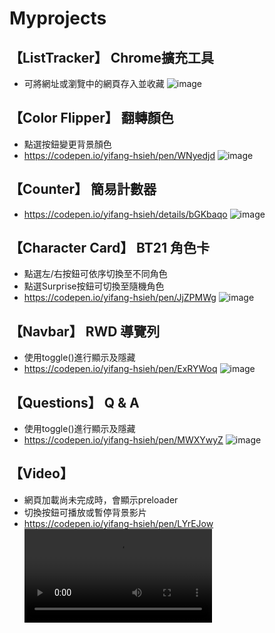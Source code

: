 # Myprojects

## 【ListTracker】 Chrome擴充工具
* 可將網址或瀏覽中的網頁存入並收藏
![image](https://i.imgur.com/zpRTxOg.png)

## 【Color Flipper】 翻轉顏色
* 點選按鈕變更背景顏色
* https://codepen.io/yifang-hsieh/pen/WNyedjd
![image](https://imgur.com/2FX64MQ.png)

## 【Counter】 簡易計數器
* https://codepen.io/yifang-hsieh/details/bGKbaqo
![image](https://imgur.com/OP6wpdN.png)

## 【Character Card】 BT21 角色卡
* 點選左/右按鈕可依序切換至不同角色
* 點選Surprise按鈕可切換至隨機角色
* https://codepen.io/yifang-hsieh/pen/JjZPMWg
![image](https://imgur.com/ZBl9aYX.png)

## 【Navbar】 RWD 導覽列
* 使用toggle()進行顯示及隱藏
* https://codepen.io/yifang-hsieh/pen/ExRYWoq
![image](https://imgur.com/ve3sItX.png)

## 【Questions】 Q & A
* 使用toggle()進行顯示及隱藏
* https://codepen.io/yifang-hsieh/pen/MWXYwyZ
![image](https://imgur.com/nbO4nxi.png)

## 【Video】
* 網頁加載尚未完成時，會顯示preloader
* 切換按鈕可播放或暫停背景影片
* https://codepen.io/yifang-hsieh/pen/LYrEJow
![image](https://imgur.com/yqcNVsu.mp4)


